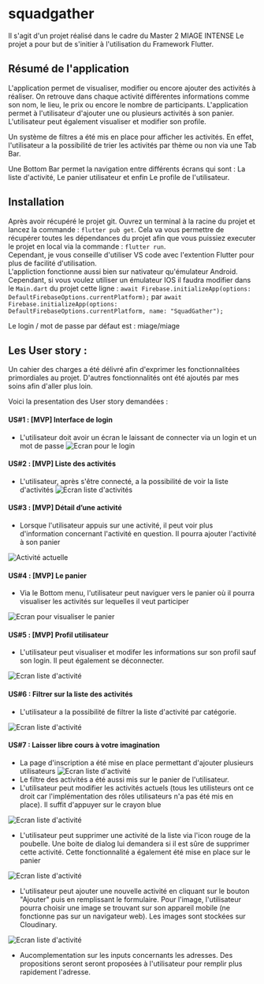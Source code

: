 # squadgather

Il s'agit d'un projet réalisé dans le cadre du Master 2 MIAGE INTENSE
Le projet a pour but de s'initier à l'utilisation du Framework Flutter. 

## Résumé de l'application
L'application permet de visualiser, modifier ou encore ajouter des activités à réaliser. 
On retrouve dans chaque activité différentes informations comme son nom, le lieu, le prix ou encore le nombre de participants. 
L'application permet à l'utilisateur d'ajouter une ou plusieurs activités à son panier. 
L'utilisateur peut également visualiser et modifier son profile. 

Un système de filtres a été mis en place pour afficher les activités. En effet, l'utilisateur a la possibilité de trier les activités par thème ou non via une Tab Bar. 

Une Bottom Bar permet la navigation entre différents écrans qui sont : La liste d'activité, Le panier utilisateur et enfin Le profile de l'utilisateur. 

## Installation 
Après avoir récupéré le projet git. Ouvrez un terminal à la racine du projet et lancez la commande : ```flutter pub get```. Cela va vous permettre de récupérer toutes les dépendances du projet afin que vous puissiez executer le projet en local via la commande : ```flutter run```.    
Cependant, je vous conseille d'utiliser VS code avec l'extention Flutter pour plus de facilité d'utilisation.  
L'appliction fonctionne aussi bien sur nativateur qu'émulateur Android. Cependant, si vous voulez utiliser un émulateur IOS il faudra modifier dans le ```Main.dart``` du projet cette ligne : ```await Firebase.initializeApp(options: DefaultFirebaseOptions.currentPlatform);``` par ```await Firebase.initializeApp(options: DefaultFirebaseOptions.currentPlatform, name: "SquadGather");```

Le login / mot de passe par défaut est : miage/miage

## Les User story :
Un cahier des charges a été délivré afin d'exprimer les fonctionnalitées primordiales au projet. 
D'autres fonctionnalités ont été ajoutés par mes soins afin d'aller plus loin. 

Voici la presentation des User story demandées : 
#### US#1 : [MVP] Interface de login
-  L'utilisateur doit avoir un écran le laissant de connecter via un login et un mot de passe 
![Ecran pour le login](./docImages/login.PNG)
#### US#2 : [MVP] Liste des activités
-  L'utilisateur, après s'être connecté, a la possibilité de voir la liste d'activités 
![Ecran liste d'activités](./docImages/activites.PNG)

#### US#3 : [MVP] Détail d’une activité
-  Lorsque l'utilisateur appuis sur une activité, il peut voir plus d'information concernant l'activité en question. Il pourra ajouter l'activité à son panier

![Activité actuelle](./docImages/activite.PNG)

#### US#4 : [MVP] Le panier
-  Via le Bottom menu, l'utilisateur peut naviguer vers le panier où il pourra visualiser les activités sur lequelles il veut participer

![Ecran pour visualiser le panier](./docImages/panier.PNG)

#### US#5 : [MVP] Profil utilisateur
-  L'utilisateur peut visualiser et modifer les informations sur son profil sauf son login. Il peut également se déconnecter. 

![Ecran liste d'activité](./docImages/profil.PNG)

#### US#6 : Filtrer sur la liste des activités
-  L'utilisateur a la possibilité de filtrer la liste d'activité par catégorie.

![Ecran liste d'activité](./docImages/activites.PNG)
#### US#7 : Laisser libre cours à votre imagination
-  La page d'inscription a été mise en place permettant d'ajouter plusieurs utilisateurs
![Ecran liste d'activité](./docImages/inscription.PNG)
-  Le filtre des activités a été aussi mis sur le panier de l'utilisateur. 
-  L'utilisateur peut modifier les activités actuels (tous les utilisteurs ont ce droit car l'implémentation des rôles utilisateurs n'a pas été mis en place). Il suffit d'appuyer sur le crayon blue

![Ecran liste d'activité](./docImages/modifieAct.PNG)
-  L'utilisateur peut supprimer une activité de la liste via l'icon rouge de la poubelle. Une boite de dialog lui demandera si il est sûre de supprimer cette activité. Cette fonctionnalité a également été mise en place sur le panier

![Ecran liste d'activité](./docImages/suppr.PNG)
-  L'utilisateur peut ajouter une nouvelle activité en cliquant sur le bouton "Ajouter" puis en remplissant le formulaire. Pour l'image, l'utilisateur pourra choisir une image se trouvant sur son appareil mobile (ne fonctionne pas sur un navigateur web). Les images sont stockées sur Cloudinary. 

![Ecran liste d'activité](./docImages/add.PNG)

-  Aucomplementation sur les inputs concernants les adresses. Des propositions seront seront proposées à l'utilisateur pour remplir plus rapidement l'adresse. 